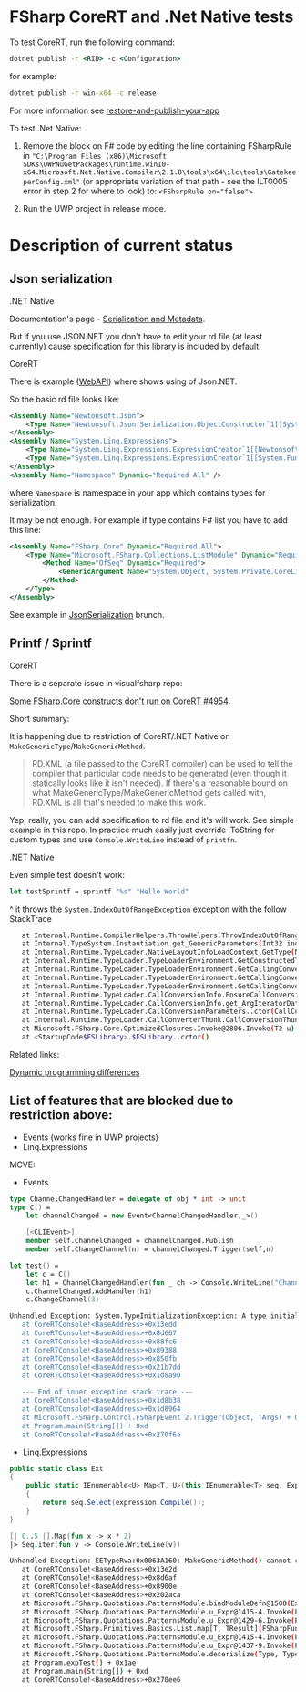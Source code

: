 # FSharp CoreRT and .Net Native tests

To test CoreRT, run the following command:

```cmd
dotnet publish -r <RID> -c <Configuration>
```

for example:
```cmd
dotnet publish -r win-x64 -c release
```

For more information see [restore-and-publish-your-app](https://github.com/dotnet/corert/tree/master/samples/HelloWorld#restore-and-publish-your-app)


To test .Net Native:

1. Remove the block on F# code by editing the line containing FSharpRule in `"C:\Program Files (x86)\Microsoft SDKs\UWPNuGetPackages\runtime.win10-x64.Microsoft.Net.Native.Compiler\2.1.8\tools\x64\ilc\tools\GatekeeperConfig.xml"` (or appropriate variation of that path - see the ILT0005 error in step 2 for where to look) to: `<FSharpRule on="false">`

2. Run the UWP project in release mode.

# Description of current status

## Json serialization

.NET Native

Documentation's page - [Serialization and Metadata](https://docs.microsoft.com/en-us/dotnet/framework/net-native/serialization-and-metadata).

But if you use JSON.NET you don't have to edit your rd.file (at least currently) cause specification for this library is included by default.

CoreRT

There is example ([WebAPI](https://github.com/dotnet/corert/tree/master/samples/WebApi)) where shows using of Json.NET.

So the basic rd file looks like:

```xml
<Assembly Name="Newtonsoft.Json">
    <Type Name="Newtonsoft.Json.Serialization.ObjectConstructor`1[[System.Object,System.Private.CoreLib]]" Dynamic="Required All" />
</Assembly>
<Assembly Name="System.Linq.Expressions">
    <Type Name="System.Linq.Expressions.ExpressionCreator`1[[Newtonsoft.Json.Serialization.ObjectConstructor`1[[System.Object,System.Private.CoreLib]],Newtonsoft.Json]]" Dynamic="Required All" />
    <Type Name="System.Linq.Expressions.ExpressionCreator`1[[System.Func`2[[System.Object,System.Private.CoreLib],[System.Object,System.Private.CoreLib]],System.Private.CoreLib]]" Dynamic="Required All" />
</Assembly>
<Assembly Name="Namespace" Dynamic="Required All" />
```

where `Namespace` is namespace in your app which contains types for serialization.

It may be not enough. For example if type contains F# list you have to add this line:

```xml
<Assembly Name="FSharp.Core" Dynamic="Required All">
    <Type Name="Microsoft.FSharp.Collections.ListModule" Dynamic="Required All">
        <Method Name="OfSeq" Dynamic="Required">
            <GenericArgument Name="System.Object, System.Private.CoreLib" />
        </Method>            
    </Type>
</Assembly>
```

See example in [JsonSerialization](https://github.com/FoggyFinder/FSharpCoreRtTest/tree/JsonSerialization) brunch.

## Printf / Sprintf

CoreRT

There is a separate issue in visualfsharp repo:

[Some FSharp.Core constructs don't run on CoreRT #4954](https://github.com/Microsoft/visualfsharp/issues/4954).

Short summary:

It is happening due to restriction of CoreRT/.NET Native on `MakeGenericType`/`MakeGenericMethod`.

> RD.XML (a file passed to the CoreRT compiler) can be used to tell the compiler that particular code needs to be generated (even though it statically looks like it isn't needed). If there's a reasonable bound on what MakeGenericType/MakeGenericMethod gets called with, RD.XML is all that's needed to make this work.

Yep, really, you can add specification to rd file and it's will work.
See simple example in this repo.  In practice much easily just override .ToString for custom types and use `Console.WriteLine` instead of `printfn`.

.NET Native

Even simple test doesn't work:

```fsharp
let testSprintf = sprintf "%s" "Hello World"
```

^ it throws the `System.IndexOutOfRangeException` exception with the follow StackTrace

```bash
   at Internal.Runtime.CompilerHelpers.ThrowHelpers.ThrowIndexOutOfRangeException() in f:\dd\ndp\fxcore\CoreRT\src\System.Private.CoreLib\src\Internal\Runtime\CompilerHelpers\ThrowHelpers.cs:line 25
   at Internal.TypeSystem.Instantiation.get_GenericParameters(Int32 index) in f:\dd\ndp\fxcore\CoreRT\src\Common\src\TypeSystem\Common\Instantiation.cs:line 29
   at Internal.Runtime.TypeLoader.NativeLayoutInfoLoadContext.GetType(NativeParser& parser) in f:\dd\ndp\fxcore\CoreRT\src\System.Private.TypeLoader\src\Internal\Runtime\TypeLoader\NativeLayoutInfoLoadContext.cs:line 124
   at Internal.Runtime.TypeLoader.TypeLoaderEnvironment.GetConstructedTypeFromParserAndNativeLayoutContext(NativeParser& parser, NativeLayoutInfoLoadContext nativeLayoutContext) in f:\dd\ndp\fxcore\CoreRT\src\System.Private.TypeLoader\src\Internal\Runtime\TypeLoader\TypeLoaderEnvironment.cs:line 225
   at Internal.Runtime.TypeLoader.TypeLoaderEnvironment.GetCallingConverterDataFromMethodSignature_NativeLayout_Common(TypeSystemContext context, RuntimeSignature methodSig, Instantiation typeInstantiation, Instantiation methodInstantiation, Boolean& hasThis, TypeDesc[]& parameters, Boolean[]& parametersWithGenericDependentLayout, NativeReader nativeReader, UInt64[] debuggerPreparedExternalReferences) in f:\dd\ndp\fxcore\CoreRT\src\System.Private.TypeLoader\src\Internal\Runtime\TypeLoader\TypeLoaderEnvironment.SignatureParsing.cs:line 344
   at Internal.Runtime.TypeLoader.TypeLoaderEnvironment.GetCallingConverterDataFromMethodSignature_NativeLayout(TypeSystemContext context, RuntimeSignature methodSig, Instantiation typeInstantiation, Instantiation methodInstantiation, Boolean& hasThis, TypeDesc[]& parameters, Boolean[]& parametersWithGenericDependentLayout) in f:\dd\ndp\fxcore\CoreRT\src\System.Private.TypeLoader\src\Internal\Runtime\TypeLoader\TypeLoaderEnvironment.SignatureParsing.cs:line 278
   at Internal.Runtime.TypeLoader.TypeLoaderEnvironment.GetCallingConverterDataFromMethodSignature(TypeSystemContext context, RuntimeSignature methodSig, Instantiation typeInstantiation, Instantiation methodInstantiation, Boolean& hasThis, TypeDesc[]& parameters, Boolean[]& parametersWithGenericDependentLayout) in f:\dd\ndp\fxcore\CoreRT\src\System.Private.TypeLoader\src\Internal\Runtime\TypeLoader\TypeLoaderEnvironment.SignatureParsing.cs:line 261
   at Internal.Runtime.TypeLoader.CallConversionInfo.EnsureCallConversionInfoLoaded() in f:\dd\ndp\fxcore\CoreRT\src\System.Private.TypeLoader\src\Internal\Runtime\TypeLoader\CallConverterThunk.CallConversionInfo.cs:line 193
   at Internal.Runtime.TypeLoader.CallConversionInfo.get_ArgIteratorData() in f:\dd\ndp\fxcore\CoreRT\src\System.Private.TypeLoader\src\Internal\Runtime\TypeLoader\CallConverterThunk.CallConversionInfo.cs:line 499
   at Internal.Runtime.TypeLoader.CallConversionParameters..ctor(CallConversionInfo conversionInfo, IntPtr callerTransitionBlockParam) in f:\dd\ndp\fxcore\CoreRT\src\System.Private.TypeLoader\src\Internal\Runtime\TypeLoader\CallConverterThunk.CallConversionParameters.cs:line 159
   at Internal.Runtime.TypeLoader.CallConverterThunk.CallConversionThunk(IntPtr callerTransitionBlockParam, IntPtr callConversionId)
   at Microsoft.FSharp.Core.OptimizedClosures.Invoke@2806.Invoke(T2 u)
   at <StartupCode$FSLibrary>.$FSLibrary..cctor() 
```

Related links:

[Dynamic programming differences](https://docs.microsoft.com/en-us/dotnet/framework/net-native/migrating-your-windows-store-app-to-net-native#dynamic-programming-differences)

## List of features that are blocked due to restriction above:

* Events (works fine in UWP projects)
* Linq.Expressions

MCVE:

* Events 

```fsharp
type ChannelChangedHandler = delegate of obj * int -> unit
type C() =  
    let channelChanged = new Event<ChannelChangedHandler,_>()

    [<CLIEvent>]    
    member self.ChannelChanged = channelChanged.Publish
    member self.ChangeChannel(n) = channelChanged.Trigger(self,n)

let test() = 
    let c = C()
    let h1 = ChannelChangedHandler(fun _ ch -> Console.WriteLine("Channel = {0}", ch))
    c.ChannelChanged.AddHandler(h1)
    c.ChangeChannel(3)
```

```bash
Unhandled Exception: System.TypeInitializationException: A type initializer threw an exception. To determine which type, inspect the InnerException's StackTrace property. ---> EETypeRva:0x0063BF58: This object cannot be invoked because it was metadata-enabled for browsing only: 'FSLibrary.ChannelChangedHandler.Invoke(System.Object,System.Int32)' For more information, please visit  http://go.microsoft.com/fwlink/?LinkID=616867
   at CoreRTConsole!<BaseAddress>+0x13edd
   at CoreRTConsole!<BaseAddress>+0x8d667
   at CoreRTConsole!<BaseAddress>+0x88fc6
   at CoreRTConsole!<BaseAddress>+0x89388
   at CoreRTConsole!<BaseAddress>+0x850fb
   at CoreRTConsole!<BaseAddress>+0x21b7dd
   at CoreRTConsole!<BaseAddress>+0x1d8a90

   --- End of inner exception stack trace ---
   at CoreRTConsole!<BaseAddress>+0x1d8b38
   at CoreRTConsole!<BaseAddress>+0x1d8964
   at Microsoft.FSharp.Control.FSharpEvent`2.Trigger(Object, TArgs) + 0x23
   at Program.main(String[]) + 0xd
   at CoreRTConsole!<BaseAddress>+0x270f6a
```

* Linq.Expressions

```csharp
public static class Ext
{
    public static IEnumerable<U> Map<T, U>(this IEnumerable<T> seq, Expression<Func<T,U>> expression)
    {
        return seq.Select(expression.Compile());
    }
}
```

```fsharp
[| 0..5 |].Map(fun x -> x * 2)
|> Seq.iter(fun v -> Console.WriteLine(v))
```

```bash
Unhandled Exception: EETypeRva:0x0063A160: MakeGenericMethod() cannot create this generic method instantiation because the instantiation was not metadata-enabled: 'Microsoft.FSharp.Core.Operators.op_Multiply<System.Int32,System.Int32,System.Int32>(System.Int32,System.Int32)' For more information, please visit http://go.microsoft.com/fwlink/?LinkID=616868
   at CoreRTConsole!<BaseAddress>+0x13e2d
   at CoreRTConsole!<BaseAddress>+0x8d6af
   at CoreRTConsole!<BaseAddress>+0x8900e
   at CoreRTConsole!<BaseAddress>+0x202aca
   at Microsoft.FSharp.Quotations.PatternsModule.bindModuleDefn@1508(ExprConstInfo, FSharpList`1) + 0x1f
   at Microsoft.FSharp.Quotations.PatternsModule.u_Expr@1415-4.Invoke(PatternsModule.BindingEnv) + 0xad
   at Microsoft.FSharp.Quotations.PatternsModule.u_Expr@1429-6.Invoke(PatternsModule.BindingEnv) + 0x37
   at Microsoft.FSharp.Primitives.Basics.List.map[T, TResult](FSharpFunc`2, FSharpList`1) + 0x2d
   at Microsoft.FSharp.Quotations.PatternsModule.u_Expr@1415-4.Invoke(PatternsModule.BindingEnv) + 0x36
   at Microsoft.FSharp.Quotations.PatternsModule.u_Expr@1437-9.Invoke(PatternsModule.BindingEnv) + 0x1c
   at Microsoft.FSharp.Quotations.PatternsModule.deserialize(Type, Type[], Type[], FSharpExpr[], Byte[]) + 0x8a
   at Program.expTest() + 0x1ae
   at Program.main(String[]) + 0xd
   at CoreRTConsole!<BaseAddress>+0x270ee6
```


